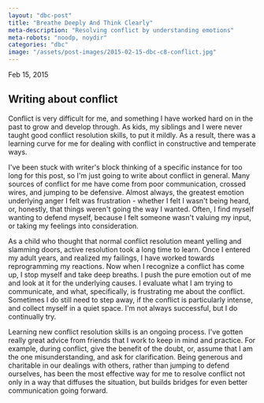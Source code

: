 ```yaml
---
layout: "dbc-post"
title: "Breathe Deeply And Think Clearly"
meta-description: "Resolving conflict by understanding emotions"
meta-robots: "noodp, noydir"
categories: "dbc"
image: "/assets/post-images/2015-02-15-dbc-c8-conflict.jpg"
---
```

<!-- <h4>Phase 0 Unit 3 Week 8 | Cultural Blog #8</h4>
<span class="meta">Feb 15, 2015</span>
<a href="http://jannypie.github.io/blog/c8-conflict.html" title="Read more">Read this blog post</a> -->
<span class="meta">Feb 15, 2015</span>
<section>
  <h2>Writing about conflict</h2>
  <p>Conflict is very difficult for me, and something I have worked hard on in the past to grow and develop through. As kids, my siblings and I were never taught good conflict resolution skills, to put it mildly. As a result, there was a learning curve for me for dealing with conflict in constructive and temperate ways.</p>
  <p>I've been stuck with writer's block thinking of a specific instance for too long for this post, so I'm just going to write about conflict in general. Many sources of conflict for me have come from poor communication, crossed wires, and jumping to be defensive. Almost always, the greatest emotion underlying anger I felt was frustration - whether I felt I wasn't being heard, or, honestly, that things weren't going the way I wanted. Often, I find myself wanting to defend myself, because I felt someone wasn't valuing my input, or taking my feelings into consideration.</p>
  <p>As a child who thought that normal conflict resolution meant yelling and slamming doors, active resolution took a long time to learn. Once I entered my adult years, and realized my failings, I have worked towards reprogramming my reactions. Now when I recognize a conflict has come up, I stop myself and take deep breaths. I push the pure emotion out of me and look at it for the underlying causes. I evaluate what I am trying to communicate, and what, specifically, is frustrating me about the conflict. Sometimes I do still need to step away, if the conflict is particularly intense, and collect myself in a quiet space. I'm not always successful, but I do continually try.</p>
  <p>Learning new conflict resolution skills is an ongoing process. I've gotten really great advice from friends that I work to keep in mind and practice. For example, during conflict, give the benefit of the doubt, or, assume that I am the one misunderstanding, and ask for clarification. Being generous and charitable in our dealings with others, rather than jumping to defend ourselves, has been the most effective way for me to resolve conflict not only in a way that diffuses the situation, but builds bridges for even better communication going forward.</p>
</section>
